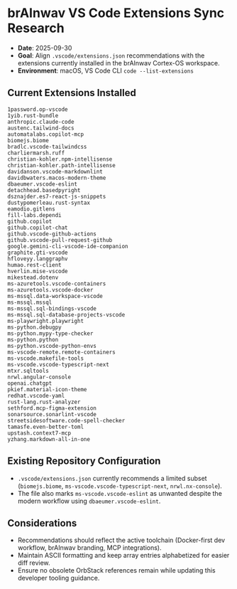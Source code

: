 # brAInwav VS Code Extensions Sync Research

- **Date**: 2025-09-30
- **Goal**: Align `.vscode/extensions.json` recommendations with the extensions currently installed in the brAInwav Cortex-OS workspace.
- **Environment**: macOS, VS Code CLI `code --list-extensions`

## Current Extensions Installed

```text
1password.op-vscode
1yib.rust-bundle
anthropic.claude-code
austenc.tailwind-docs
automatalabs.copilot-mcp
biomejs.biome
bradlc.vscode-tailwindcss
charliermarsh.ruff
christian-kohler.npm-intellisense
christian-kohler.path-intellisense
davidanson.vscode-markdownlint
davidbwaters.macos-modern-theme
dbaeumer.vscode-eslint
detachhead.basedpyright
dsznajder.es7-react-js-snippets
dustypomerleau.rust-syntax
eamodio.gitlens
fill-labs.dependi
github.copilot
github.copilot-chat
github.vscode-github-actions
github.vscode-pull-request-github
google.gemini-cli-vscode-ide-companion
graphite.gti-vscode
hfloveyy.langgraphv
humao.rest-client
hverlin.mise-vscode
mikestead.dotenv
ms-azuretools.vscode-containers
ms-azuretools.vscode-docker
ms-mssql.data-workspace-vscode
ms-mssql.mssql
ms-mssql.sql-bindings-vscode
ms-mssql.sql-database-projects-vscode
ms-playwright.playwright
ms-python.debugpy
ms-python.mypy-type-checker
ms-python.python
ms-python.vscode-python-envs
ms-vscode-remote.remote-containers
ms-vscode.makefile-tools
ms-vscode.vscode-typescript-next
mtxr.sqltools
nrwl.angular-console
openai.chatgpt
pkief.material-icon-theme
redhat.vscode-yaml
rust-lang.rust-analyzer
sethford.mcp-figma-extension
sonarsource.sonarlint-vscode
streetsidesoftware.code-spell-checker
tamasfe.even-better-toml
upstash.context7-mcp
yzhang.markdown-all-in-one
```

## Existing Repository Configuration

- `.vscode/extensions.json` currently recommends a limited subset (`biomejs.biome`, `ms-vscode.vscode-typescript-next`, `nrwl.nx-console`).
- The file also marks `ms-vscode.vscode-eslint` as unwanted despite the modern workflow using `dbaeumer.vscode-eslint`.

## Considerations

- Recommendations should reflect the active toolchain (Docker-first dev workflow, brAInwav branding, MCP integrations).
- Maintain ASCII formatting and keep array entries alphabetized for easier diff review.
- Ensure no obsolete OrbStack references remain while updating this developer tooling guidance.
